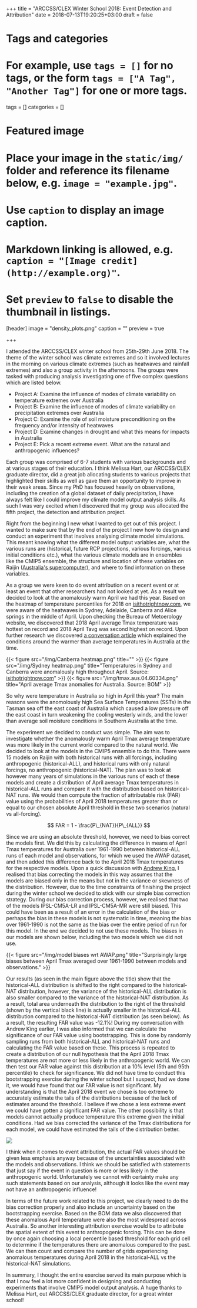 +++
title = "ARCCSS/CLEX Winter School 2018: Event Detection and Attribution"
date = 2018-07-13T19:20:25+03:00
draft = false

# Tags and categories
# For example, use `tags = []` for no tags, or the form `tags = ["A Tag", "Another Tag"]` for one or more tags.
tags = []
categories = []

# Featured image
# Place your image in the `static/img/` folder and reference its filename below, e.g. `image = "example.jpg"`.
# Use `caption` to display an image caption.
#   Markdown linking is allowed, e.g. `caption = "[Image credit](http://example.org)"`.
# Set `preview` to `false` to disable the thumbnail in listings.
[header]
image = "density_plots.png"
caption = ""
preview = true

+++

I attended the ARCCSS/CLEX winter school from 25th-29th June 2018. The theme of the winter school was climate extremes and so it involved lectures in the morning on various climate extremes (such as heatwaves and rainfall extremes) and also a group activity in the afternoons. The groups were tasked with producing analysis investigating one of five complex questions which are listed below.

- Project A: Examine the influence of modes of climate variability on temperature extremes over Australia
- Project B: Examine the influence of modes of climate variability on precipitation extremes over Australia
- Project C: Examine the role of soil moisture preconditioning on the frequency and/or intensity of heatwaves
- Project D: Examine changes in drought and what this means for impacts in Australia
- Project E: Pick a recent extreme event. What are the natural and anthropogenic influences?

Each group was comprised of 6-7 students with various backgrounds and at various stages of their education. I think Melissa Hart, our ARCCSS/CLEX graduate director, did a great job allocating students to various projects that highlighted their skills as well as gave them an opportunity to improve in their weak areas. Since my PhD has focused heavily on observations, including the creation of a global dataset of daily precipitation, I have always felt like I could improve my climate model output analysis skills. As such I was very excited when I discovered that my group was allocated the fifth project, the detection and attribution project.

Right from the beginning I new what I wanted to get out of this project. I wanted to make sure that by the end of the project I new how to design and conduct an experiment that involves analysing climate model simulations. This meant knowing what the different model output variables are, what the various runs are (historical, future RCP projections, various forcings, various initial conditions etc.), what the various climate models are in ensembles like the CMIP5 ensemble, the structure and location of these variables on Raijin ([Australia's supercomputer](https://nci.org.au)), and where to find information on these variables.

As a group we were keen to do event attribution on a recent event or at least an event that other researchers had not looked at yet. As a result we decided to look at the anomalously warm April we had this year. Based on the heatmap of temperature percentiles for 2018 on [isithotrightnow.com](https://isithotrightnow.com), we were aware of the heatwaves in Sydney, Adelaide, Canberra and Alice springs in the middle of April. Upon checking the Bureau of Metoerology website, we discovered that 2018 April average Tmax temperature was hottest on record and 2018 April Tavg was second highest on record. Upon further research we discovered [a conversation article](https://theconversation.com/ocean-heat-waves-and-weaker-winds-will-keep-australia-warm-for-a-while-yet-94897) which explained the conditions around the warmer than average temperatures in Australia at the time. 

{{< figure src="/img/Canberra heatmap.png" title="" >}}
{{< figure src="/img/Sydney heatmap.png" title="Temperatures in Sydney and Canberra were anomalously high throughout April. Source: [isithotrightnow.com](https://isithotrightnow.com)" >}}
{{< figure src="/img/tmax.aus.04.60334.png" title="April average Tmax anomalies for Australia. Source: BOM" >}}

So why were temperature in Australia so high in April this year? The main reasons were the anomolously high Sea Surface Temperatures (SSTs) in the Tasman sea off the east coast of Australia which caused a low pressure off the east coast in turn weakening the cooling westerly winds, and the lower than average soil moisture conditions in Southern Australia at the time. 

The experiment we decided to conduct was simple. The aim was to investigate whether the anomalously warm April Tmax average temperature was more likely in the current world compared to the natural world. We decided to look at the models in the CMIP5 ensemble to do this. There were 15 models on Raijin with both historical runs with all forcings, including anthropogenic (historical-ALL), and historical runs with only natural forcings, no anthropogenic (historical-NAT). The plan was to look at however many years of simulations in the various runs of each of these models and create a distribution of April average Tmax temperatures in historical-ALL runs and compare it with the distribution based on historical-NAT runs. We would then compute the fraction of attributable risk (FAR) value using the probabilities of April 2018 temperatures greater than or equal to our chosen absolute April threshold in these two scenarios (natural vs all-forcing). 

$$ FAR = 1 - \frac{P\_{NAT}}{P\_{ALL}} $$

Since we are using an absolute threshold, however, we need to bias correct the models first. We did this by calculating the difference in means of April Tmax temperatures for Australia over 1961-1990 between historical-ALL runs of each model and observations, for which we used the AWAP dataset, and then added this difference back to the April 2018 Tmax temperatures for the respective models. Upon a quick discussion with [Andrew King](https://twitter.com/AndrewKingClim), I realised that bias correcting the models in this way assumes that the models are biased only in the means but not in the variance or skewness of the distribution. However, due to the time constraints of finishing the project during the winter school we decided to stick with our simple bias correction strategy. During our bias correction process, however, we realised that two of the models IPSL-CM5A-LR and IPSL-CM5A-MR were still biased. This could have been as a result of an error in the calculation of the bias or perhaps the bias in these models is not systematic in time, meaning the bias over 1961-1990 is not the same as the bias over the entire period of run for this model. In the end we decided to not use these models. The biases in our models are shown below, including the two models which we did not use.

{{< figure src="/img/model biases wrt AWAP.png" title="Surprisingly large biases between April Tmax averaged over 1961-1990 between models and observations." >}}

Our results (as seen in the main figure above the title) show that the historical-ALL distribution is shifted to the right compared to the historical-NAT distribution, however, the variance of the historical-ALL distribution is also smaller compared to the variance of the historical-NAT distribution. As a result, total area underneath the distribution to the right of the threshold (shown by the vertical black line) is actually smaller in the historical-ALL distribution compared to the historical-NAT distribution (as seen below). As a result, the resulting FAR value was -12.1%! During my conversation with Andrew King earlier, I was also informed that we can calculate the significance of our FAR value using bootstrapping. This is done by randomly sampling runs from both historical-ALL and historical-NAT runs and calculating the FAR value based on these. This process is repeated to create a distribution of our null hypothesis that the April 2018 Tmax temperatures are not more or less likely in the anthropogenic world. We can then test our FAR value against this distribution at a 10% level (5th and 95th percentile) to check for significance. We did not have time to conduct this bootstrapping exercise during the winter school but I suspect, had we done it, we would have found that our FAR value is not significant. My understanding is that the April 2018 event we chose is too extreme to accurately estimate the tails of the distributions because of the lack of estimates around the threshold. I believe if we chose a less extreme event we could have gotten a significant FAR value. The other possibility is that models cannot actually produce temperature this extreme given the initial conditions. Had we bias corrected the variance of the Tmax distributions for each model, we could have estimated the tails of the distribution better. 

![](/img/density_plot_zoomed.png)

I think when it comes to event attribution, the actual FAR values should be given less emphasis anyway because of the uncertainties associated with the models and observations. I think we should be satisfied with statements that just say if the event in question is more or less likely in the anthropogenic world. Unfortunately we cannot with certainty make any such statements based on our analysis, although it looks like the event may not have an anthropogenic influence!

In terms of the future work related to this project, we clearly need to do the bias correction properly and also include an uncertainty based on the bootstrapping exercise. Based on the BOM data we also discovered that these anomalous April temperature were also the most widespread across Australia. So another interesting attribution exercise would be to attribute the spatial extent of this event to anthropogenic forcing. This can be done by once again choosing a local percentile based threshold for each grid cell to determine if the temperatures there are anomalous compared to the past. We can then count and compare the number of grids experiencing anomalous temperatures during April 2018 in the historical-ALL vs the historical-NAT simulations. 

In summary, I thought the entire exercise served its main purpose which is that I now feel a lot more confident in designing and conducting experiments that involve CMIP5 model output analysis. A huge thanks to Melissa Hart, out ARCCSS/CLEX graduate director, for a great winter school!
